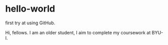 # hello-world

first try at using GitHub.

Hi, fellows. I am an older student, I aim to complete my coursework at BYU-I.
